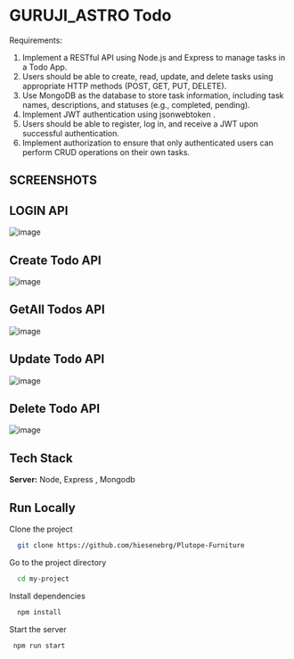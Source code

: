 # GURUJI_ASTRO Todo


Requirements:
1. Implement a RESTful API using Node.js and Express to manage tasks in a Todo App.
2. Users should be able to create, read, update, and delete tasks using appropriate HTTP methods (POST, GET, PUT, DELETE).
3. Use MongoDB as the database to store task information, including task names, descriptions, and statuses (e.g., completed, pending).
4. Implement JWT authentication using jsonwebtoken .
5. Users should be able to register, log in, and receive a JWT upon successful authentication.
6. Implement authorization to ensure that only authenticated users can perform CRUD operations on their own tasks.


## SCREENSHOTS

## LOGIN API 

![image](https://drive.google.com/uc?export=view&id=1v-AipH62KQRhprO1EZMKbztvKZjSNSi2)

## Create Todo API
![image](https://drive.google.com/uc?export=view&id=12PDmVvBmbsUkZ7kHvaNXw8M14l0wHrSj)

## GetAll Todos API
![image](https://drive.google.com/uc?export=view&id=1lgTlKevbl37NM6eUS4loUAzYQppI9IGq)

## Update Todo API
![image](https://drive.google.com/uc?export=view&id=1wOZeBCMhTl2gG-llyeQmqjlnlIEQ4mkR)

## Delete Todo API
![image](https://drive.google.com/uc?export=view&id=1De62Cf4GdTfQP-nhdoH8J7i7hWPOwTWf)

## Tech Stack

**Server:** Node, Express , Mongodb


## Run Locally

Clone the project

```bash
  git clone https://github.com/hiesenebrg/Plutope-Furniture
```

Go to the project directory

```bash
  cd my-project
```

Install dependencies

```bash
  npm install
```

Start the server

```bash
 npm run start
```
